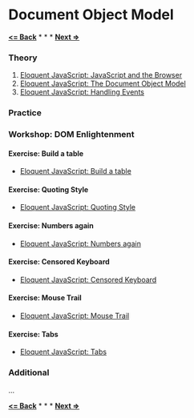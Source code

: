 # Document Object Model

**[<= Back](../00-how-browsers-work/how-browsers-work.md)**		*	*	*	**[Next =>](../01-dom-and-api/dom-and-api.md)**

### Theory

1. [Eloquent JavaScript: JavaScript and the Browser](http://eloquentjavascript.net/12_browser.html)
1. [Eloquent JavaScript: The Document Object Model](http://eloquentjavascript.net/13_dom.html)
1. [Eloquent JavaScript: Handling Events](http://eloquentjavascript.net/14_event.html)

### Practice

### Workshop: DOM Enlightenment 

#### Exercise: Build a table

* [Eloquent JavaScript: Build a table](http://eloquentjavascript.net/09_regexp.html#h_vDM8PzwQWU)

#### Exercise: Quoting Style

* [Eloquent JavaScript: Quoting Style](http://eloquentjavascript.net/09_regexp.html#h_dTiEW14oG0)

#### Exercise: Numbers again

* [Eloquent JavaScript: Numbers again](http://eloquentjavascript.net/09_regexp.html#h_izldJoT3uv)

#### Exercise: Censored Keyboard

* [Eloquent JavaScript: Censored Keyboard](http://eloquentjavascript.net/09_regexp.html#h_vDM8PzwQWU)

#### Exercise: Mouse Trail

* [Eloquent JavaScript: Mouse Trail](http://eloquentjavascript.net/09_regexp.html#h_dTiEW14oG0)

#### Exercise: Tabs

* [Eloquent JavaScript: Tabs](http://eloquentjavascript.net/09_regexp.html#h_izldJoT3uv)

### Additional

...

**[<= Back](../00-how-browsers-work/how-browsers-work.md)**		*	*	*	**[Next =>](../01-dom-and-api/dom-and-api.md)**
